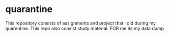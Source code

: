 # quarantine
This repository consists of assignments and project that i did during my quarentine.
This repo also consist study material.
FOR me its my data dump

